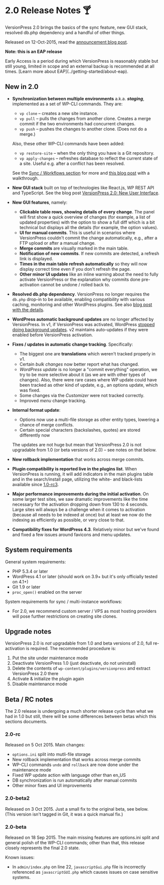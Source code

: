 # 2.0 Release Notes 🍸

VersionPress 2.0 brings the basics of the sync feature, new GUI stack, resolved db.php dependency and a handful of other things.

Released on 12-Oct-2015, read the [announcement blog post](https://blog.versionpress.net/2015/10/versionpress-2-0-released/).


<div class="note">
  <strong>Note: this is an EAP release</strong>
  <p>Early Access is a period during which VersionPress is reasonably stable but still young, limited in scope and an external backup is recommended at all times. [Learn more about EAP](../getting-started/about-eap).</p>
</div>


## New in 2.0

 * **Synchronization between multiple environments** a.k.a. ***staging***, implemented as a set of WP-CLI commands. They are:

   * `vp clone` – creates a new site instance.
   * `vp pull` – pulls the changes from another clone. Creates a merge commit if the two environments had concurrent changes.
   * `vp push` – pushes the changes to another clone. (Does not do a merge.)

    Also, these other WP-CLI commands have been added:

   * `vp restore-site` – when the only thing you have is a Git repository.
   * `vp apply-changes` – refreshes database to reflect the current state of a site. Useful e.g. after a conflict has been resolved.

    See the [Sync / Workflows section](../sync) for more and [this blog post](https://blog.versionpress.net/2015/09/versionpress-2-0-staging/) with a walkthrough.
 * **New GUI stack** built on top of technologies like React.js, WP REST API and TypeScript. See the blog post [VersionPress 2.0: New User Interface](https://blog.versionpress.net/2015/09/versionpress-2-0-new-user-interface/).
 * **New GUI features**, namely:
   * **Clickable table rows, showing details of every change**. The panel will first show a quick overview of changes (for example, a list of updated properties) with the option to show a full diff which is a bit technical but displays all the details (for example, the option values).
   * **UI for manual commits**. This is useful in scenarios where VersionPress couldn't commit the change automatically, e.g., after a FTP upload or after a manual change. 
   * **Merge commits** are visually marked in the main table.
   * **Notification of new commits**. If new commits are detected, a refresh link is displayed.
   * **Times in the main table refresh automatically** so they will now display correct time even if you don't refresh the page.
   * **Other minor UI updates** like an inline warning about the need to fully activate VersionPress or the explanation why commits done pre-activation cannot be undone / rolled back to.
 * **Resolved db.php dependency**. VersionPress no longer requires the `db.php` drop-in to be available, enabling compatibility with various caching, monitoring and other WordPress plugins. See also [blog post with the details](https://blog.versionpress.net/2015/10/the-db-php-issue/).
 * **WordPress automatic background updates** are no longer affected by VersionPress. In v1, if VersionPress was activated, WordPress [stopped doing background updates](https://codex.wordpress.org/Configuring_Automatic_Background_Updates). v2 maintains auto-updates if they were enabled before VersionPress activation.
 * **Fixes / updates in automatic change tracking**. Specifically:
   * The biggest one are **translations** which weren't tracked properly in v1.
   * Certain *bulk changes* now better report what has changed.
   * *WordPress update* is no longer a "commit everything" operation, we try to be more selective about it (as we are with other types of changes). Also, there were rare cases where WP update could have been tracked as other kind of update, e.g., an options update, which was fixed.
   * Some changes via the *Customizer* were not tracked correctly.
   * Improved *menu* change tracking.
 * **Internal format update**:
    * Options now use a multi-file storage as other entity types, lowering a chance of merge conflicts.
    * Certain special characters (backslashes, quotes) are stored differently now
    
    The updates are not huge but mean that VersionPress 2.0 is not upgradable from 1.0 (or beta versions of 2.0) – see notes on that below.
 * **New rollback implementation** that works across merge commits.
 * **Plugin compatibility is reported live in the plugins list**. When VersionPress is running, it will add indicators in the main plugins table and in the search/install page, utilizing the white- and black-lists available since [1.0-rc3](./1.0-rc3).
 * **Major performance improvements during the initial activation**. On some larger test sites, we saw dramatic improvements like the time necessary for the activation dropping down from 130 to 4 seconds. Large sites will always be a challenge when it comes to activation (because all needs to be indexed at once) but at least we now do the indexing as efficiently as possible, or very close to that.
 * **Compatibility fixes for WordPress 4.3**. Relatively minor but we've found and fixed a few issues around favicons and menu updates.
 

## System requirements

General system requirements:

 - PHP 5.3.4 or later
 - WordPress 4.1 or later (should work on 3.9+ but it's only officially tested on 4.1+)
 - Git 1.9 or later
 - `proc_open()` enabled on the server

System requirements for sync / multi-instance workflows:

 - For 2.0, we recommend custom server / VPS as most hosting providers will pose further restrictions on creating site clones.


## Upgrade notes

VersionPress 2.0 is *not* upgradable from 1.0 and beta versions of 2.0, full re-activation is required. The recommended procedure is:

 1. Put the site under maintenance mode
 2. Deactivate VersionPress 1.0 (just deactivate, do not uninstall)
 3. Delete the contents of `wp-content/plugins/versionpress` and extract VersionPress 2.0 there
 4. Activate & initialize the plugin again
 5. Disable maintenance mode


## Beta / RC notes

The 2.0 release is undergoing a much shorter release cycle than what we had in 1.0 but still, there will be some differences between betas which this sections documents.

### 2.0-rc

Released on 5 Oct 2015. Main changes:

 - `options.ini` split into mutli-file storage
 - New rollback implementation that works across merge commits 
 - WP-CLI commands `undo` and `rollback` are now done under the maintenance mode
 - Fixed WP update action with language other than en_US
 - DB synchronization is run automatically after manual commits
 - Other minor fixes and UI improvements

### 2.0-beta2

Released on 3 Oct 2015. Just a small fix to the original beta, see below. (This version isn't tagged in Git, it was a quick manual fix.)

### 2.0-beta

Released on 18 Sep 2015. The main missing features are options.ini split and general polish of the WP-CLI commands; other than that, this release closely represents the final 2.0 state.

Known issues:

 - In `admin/index.php` on line 22, `javascriptGui.php` file is incorrectly referenced as `javascriptGUI.php` which causes issues on case sensitive systems. 
